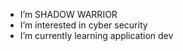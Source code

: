  - I’m SHADOW WARRIOR
 - I’m interested in cyber security
 - I’m currently learning application dev
